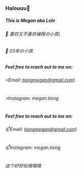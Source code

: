 
<!--
**lelemegan/lelemegan** is a ✨ _special_ ✨ repository because its `README.md` (this file) appears on your GitHub profile.

Here are some ideas to get you started:

- 🔭 I’m currently working on ...
- 🌱 I’m currently learning ...
- 👯 I’m looking to collaborate on ...
- 🤔 I’m looking for help with ...
- 💬 Ask me about ...
- 📫 How to reach me: ...
- 😄 Pronouns: ...
- ⚡ Fun fact: ...
-->

### Halouuu👋
##### This is Megan aka Lele
###### 🍦 喜欢又不喜欢编程の小孩\
###### 🍦 03年の小孩


##### Feel free to reach out to me on:
###### ⚡Email: tiongmegan@gmail.com\
###### ⚡Instagram: megan.tiong


##### Feel free to reach out to me on:
###### 📫Email: tiongmegan@gmail.com\
###### 📫Instagram: megan.tiong


###### 这个好好玩哦哦哦
